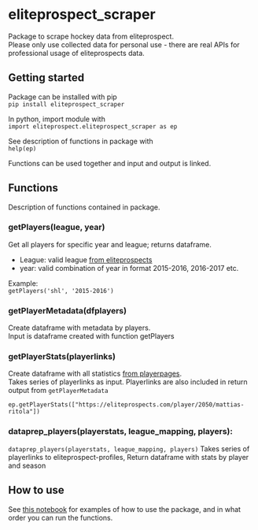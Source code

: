 # eliteprospect_scraper
Package to scrape hockey data from eliteprospect.  
Please only use collected data for personal use - there are real APIs for professional usage of eliteprospects data.

## Getting started
Package can be installed with pip  
```pip install eliteprospect_scraper```

In python, import module with  
```import eliteprospect.eliteprospect_scraper as ep```

See description of functions in package with  
```help(ep)```

Functions can be used together and input and output is linked. 

## Functions
Description of functions contained in package. 

### getPlayers(league, year)
Get all players for specific year and league; returns dataframe. 
* League: valid league [from eliteprospects](https://www.eliteprospects.com/leagues)
* year: valid combination of year in format 2015-2016, 2016-2017 etc.  

Example:  
```getPlayers('shl', '2015-2016')```  

### getPlayerMetadata(dfplayers)
Create dataframe with metadata by players.  
Input is dataframe created with function getPlayers 

### getPlayerStats(playerlinks)
Create dataframe with all statistics [from playerpages](https://eliteprospects.com/player/2050/mattias-ritola).  
Takes series of playerlinks as input. Playerlinks are also included in return output from ```getPlayerMetadata``` 

```ep.getPlayerStats(["https://eliteprospects.com/player/2050/mattias-ritola"])```

### dataprep_players(playerstats, league_mapping, players):
```dataprep_players(playerstats, league_mapping, players)```
        Takes series of playerlinks to eliteprospect-profiles, 
        Return dataframe with stats by player and season


## How to use
See [this notebook](https://github.com/msjoelin/eliteprospect_scraper/blob/master/sample_workbook.ipynb) for examples of how to use the package, and in what order you can run the functions. 
